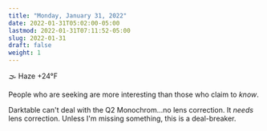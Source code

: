 ```yaml
---
title: "Monday, January 31, 2022"
date: 2022-01-31T05:02:00-05:00
lastmod: 2022-01-31T07:11:52-05:00
slug: 2022-01-31
draft: false
weight: 1
---
```


🌫  Haze +24°F

People who are seeking are more interesting than those who claim to _know_.

Darktable can't deal with the Q2 Monochrom...no lens correction. It _needs_ lens correction. Unless I'm missing something, this is a deal-breaker.

[//]: # "Exported with love from a post written in Org mode"
[//]: # "- https://github.com/kaushalmodi/ox-hugo"
